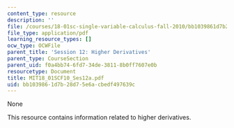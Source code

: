 ```yaml
---
content_type: resource
description: ''
file: /courses/18-01sc-single-variable-calculus-fall-2010/bb1039861d7b28d75e6acbedf497639c_MIT18_01SCF10_Ses12a.pdf
file_type: application/pdf
learning_resource_types: []
ocw_type: OCWFile
parent_title: 'Session 12: Higher Derivatives'
parent_type: CourseSection
parent_uid: f0a4bb74-6fd7-34de-3811-8b0ff7607e0b
resourcetype: Document
title: MIT18_01SCF10_Ses12a.pdf
uid: bb103986-1d7b-28d7-5e6a-cbedf497639c
---
```

None

This resource contains information related to higher derivatives.